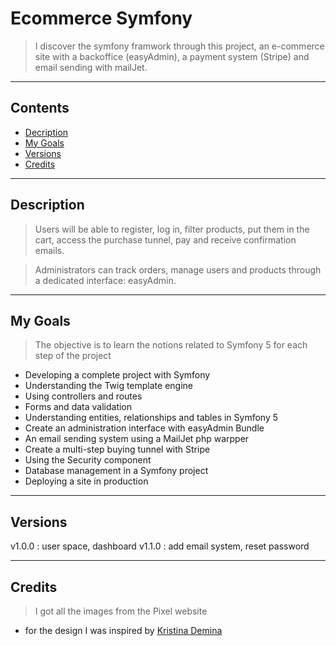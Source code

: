 # Ecommerce Symfony

>I discover the symfony framwork through this project, an e-commerce site with a backoffice (easyAdmin), a payment system (Stripe) and email sending with mailJet.

---

## Contents

- [Decription](#Description)
- [My Goals](#My_Goals)
- [Versions](#Versions)
- [Credits](#Credits)

---

## Description
>Users will be able to register, log in, filter products, put them in the cart, access the purchase tunnel, pay and receive confirmation emails.

>Administrators can track orders, manage users and products through a dedicated interface: easyAdmin.

---

## My Goals
>The objective is to learn the notions related to Symfony 5 for each step of the project

- Developing a complete project with Symfony
- Understanding the Twig template engine
- Using controllers and routes
- Forms and data validation
- Understanding entities, relationships and tables in Symfony 5
- Create an administration interface with easyAdmin Bundle
- An email sending system using a MailJet php warpper
- Create a multi-step buying tunnel with Stripe
- Using the Security component
- Database management in a Symfony project
- Deploying a site in production

--- 

## Versions

v1.0.0 : user space, dashboard
v1.1.0 : add email system, reset password

---

## Credits
> I got all the images from the Pixel website

- for the design I was inspired by [Kristina Demina](https://www.behance.net/christinadb297)